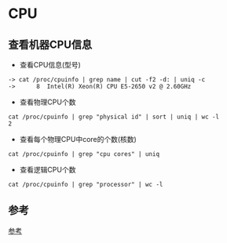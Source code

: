 # CPU

## 查看机器CPU信息

- 查看CPU信息(型号)

```shell
-> cat /proc/cpuinfo | grep name | cut -f2 -d: | uniq -c
->      8  Intel(R) Xeon(R) CPU E5-2650 v2 @ 2.60GHz
```

- 查看物理CPU个数

```
cat /proc/cpuinfo | grep "physical id" | sort | uniq | wc -l
2
```

- 查看每个物理CPU中core的个数(核数)

```shell
cat /proc/cpuinfo | grep "cpu cores" | uniq
```

- 查看逻辑CPU个数

```shell
cat /proc/cpuinfo | grep "processor" | wc -l 
```



## 参考

[参考](https://www.cnblogs.com/bugutian/p/6138880.html)

